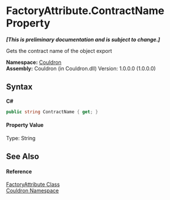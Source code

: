 # FactoryAttribute.ContractName Property 
 _**\[This is preliminary documentation and is subject to change.\]**_

Gets the contract name of the object export

**Namespace:**&nbsp;<a href="N_Couldron">Couldron</a><br />**Assembly:**&nbsp;Couldron (in Couldron.dll) Version: 1.0.0.0 (1.0.0.0)

## Syntax

**C#**<br />
``` C#
public string ContractName { get; }
```


#### Property Value
Type: String

## See Also


#### Reference
<a href="T_Couldron_FactoryAttribute">FactoryAttribute Class</a><br /><a href="N_Couldron">Couldron Namespace</a><br />
